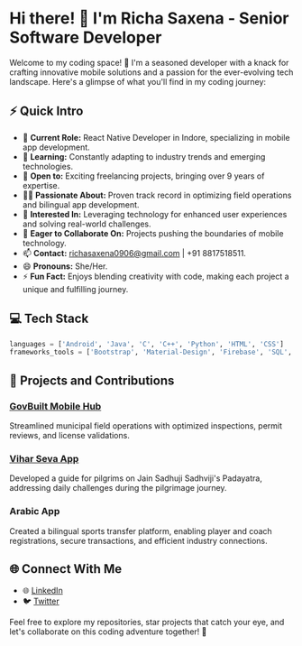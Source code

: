 # Hi there! 👋 I'm Richa Saxena - Senior Software Developer

Welcome to my coding space! 🚀 I'm a seasoned developer with a knack for crafting innovative mobile solutions and a passion for the ever-evolving tech landscape. Here's a glimpse of what you'll find in my coding journey:

## ⚡ Quick Intro

- 🔭 **Current Role:** React Native Developer in Indore, specializing in mobile app development.
- 🌱 **Learning:** Constantly adapting to industry trends and emerging technologies.
- 💼 **Open to:** Exciting freelancing projects, bringing over 9 years of expertise.
- 🤟🏻 **Passionate About:** Proven track record in optimizing field operations and bilingual app development.
- 👀 **Interested In:** Leveraging technology for enhanced user experiences and solving real-world challenges.
- 💞️ **Eager to Collaborate On:** Projects pushing the boundaries of mobile technology.
- 📫 **Contact:** richasaxena0906@gmail.com | +91 8817518511.
- 😄 **Pronouns:** She/Her.
- ⚡ **Fun Fact:** Enjoys blending creativity with code, making each project a unique and fulfilling journey.

## 💻 Tech Stack

```python
languages = ['Android', 'Java', 'C', 'C++', 'Python', 'HTML', 'CSS']
frameworks_tools = ['Bootstrap', 'Material-Design', 'Firebase', 'SQL', 'AWS', 'Git']
```

## 🚀 Projects and Contributions

### [GovBuilt Mobile Hub](https://apps.apple.com/us/app/govbullt-moblle-hub/Id1625285215)
Streamlined municipal field operations with optimized inspections, permit reviews, and license validations.

### [Vihar Seva App](https://apps.apple.com/in/app/viharseva/id6468574637)
Developed a guide for pilgrims on Jain Sadhuji Sadhviji's Padayatra, addressing daily challenges during the pilgrimage journey.

### Arabic App
Created a bilingual sports transfer platform, enabling player and coach registrations, secure transactions, and efficient industry connections.

## 🌐 Connect With Me

- 🌐 [LinkedIn](https://www.linkedin.com/in/your-profile)
- 🐦 [Twitter](https://twitter.com/your-handle)

Feel free to explore my repositories, star projects that catch your eye, and let's collaborate on this coding adventure together! 🌟
